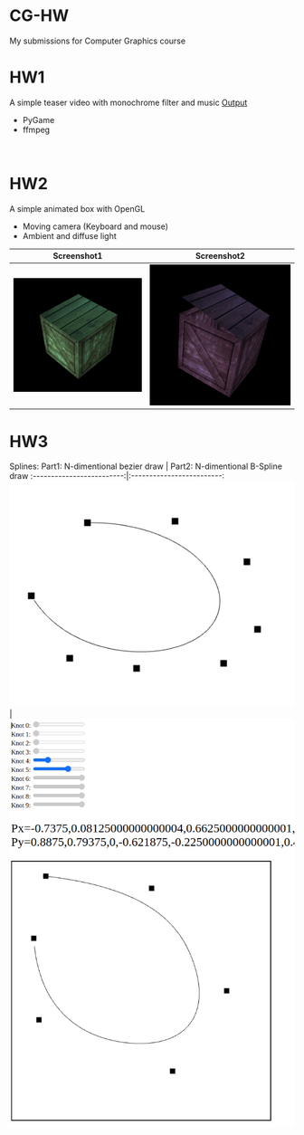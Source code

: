 # CG-HW
My submissions for Computer Graphics course

# HW1
A simple teaser video with monochrome filter and music [Output](https://github.com/DanialErfanian/CG-HW/blob/master/HW1/assets/out.mp4)
- PyGame
- ffmpeg
<br>


# HW2
A simple animated box with OpenGL
- Moving camera (Keyboard and mouse)
- Ambient and diffuse light


Screenshot1             |  Screenshot2
:-------------------------:|:-------------------------:
![...](https://github.com/DanialErfanian/CG-HW/blob/master/HW2/screenshots/1.png "Screenshot1")  | ![...](https://github.com/DanialErfanian/CG-HW/blob/master/HW2/screenshots/2.png "Screenshot2")

# HW3
Splines:
Part1: N-dimentional bezier draw |  Part2: N-dimentional B-Spline draw
:-------------------------:|:-------------------------:
![...](https://github.com/DanialErfanian/CG-HW/blob/master/HW3/Part1/screenshots/part1-bezier.png "Screenshot1")  | ![...](https://github.com/DanialErfanian/CG-HW/blob/master/HW3/Part2/screenshots/part2-BSpline.png "Screenshot2")
